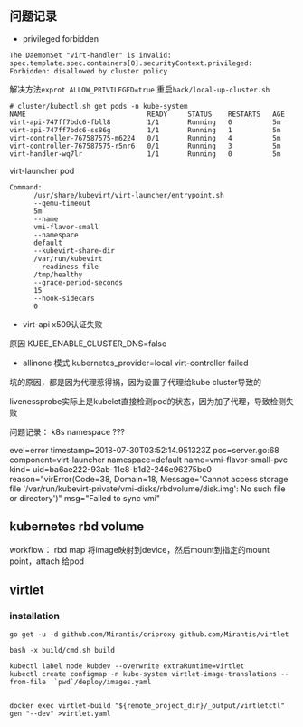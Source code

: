 


## 问题记录

- privileged forbidden
```text
The DaemonSet "virt-handler" is invalid: spec.template.spec.containers[0].securityContext.privileged: Forbidden: disallowed by cluster policy
```

解决方法`exprot ALLOW_PRIVILEGED=true` 重启`hack/local-up-cluster.sh`

```
# cluster/kubectl.sh get pods -n kube-system
NAME                              READY     STATUS    RESTARTS   AGE
virt-api-747ff7bdc6-fbll8         1/1       Running   0          5m
virt-api-747ff7bdc6-ss86g         1/1       Running   1          5m
virt-controller-767587575-m6224   0/1       Running   4          5m
virt-controller-767587575-r5nr6   0/1       Running   3          5m
virt-handler-wq7lr                1/1       Running   0          5m
```

virt-launcher pod

```commandline
Command:
      /usr/share/kubevirt/virt-launcher/entrypoint.sh
      --qemu-timeout
      5m
      --name
      vmi-flavor-small
      --namespace
      default
      --kubevirt-share-dir
      /var/run/kubevirt
      --readiness-file
      /tmp/healthy
      --grace-period-seconds
      15
      --hook-sidecars
      0
```



- virt-api x509认证失败

原因 KUBE_ENABLE_CLUSTER_DNS=false

- allinone 模式 kubernetes_provider=local virt-controller failed

坑的原因，都是因为代理惹得祸，因为设置了代理给kube cluster导致的 

livenessprobe实际上是kubelet直接检测pod的状态，因为加了代理，导致检测失败


问题记录： k8s namespace ???


evel=error timestamp=2018-07-30T03:52:14.951323Z pos=server.go:68 component=virt-launcher namespace=default name=vmi-flavor-small-pvc kind= uid=ba6ae222-93ab-11e8-b1d2-246e96275bc0 reason="virError(Code=38, Domain=18, Message='Cannot access storage file '/var/run/kubevirt-private/vmi-disks/rbdvolume/disk.img': No such file or directory')" msg="Failed to sync vmi"



## kubernetes rbd volume

workflow： rbd map 将image映射到device，然后mount到指定的mount point，attach 给pod



## virtlet 
### installation
```commandline
go get -u -d github.com/Mirantis/criproxy github.com/Mirantis/virtlet

bash -x build/cmd.sh build

kubectl label node kubdev --overwrite extraRuntime=virtlet
kubectl create configmap -n kube-system virtlet-image-translations --from-file  `pwd`/deploy/images.yaml


docker exec virtlet-build "${remote_project_dir}/_output/virtletctl" gen "--dev" >virtlet.yaml

```